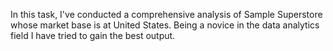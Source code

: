 In this task, I've conducted a comprehensive analysis of Sample Superstore whose market base is at United States. Being a novice in the data analytics field I have tried to gain the best output.
